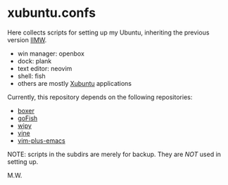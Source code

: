 # xubuntu.confs

Here collects scripts for setting up my Ubuntu, inheriting the previous version [IIMW](https://code.google.com/p/iimw/).

- win manager: openbox
- dock: plank
- text editor: neovim
- shell: fish
- others are mostly [Xubuntu](https://www.xubuntu.org) applications

Currently, this repository depends on the following repositories:
- [boxer](https://github.com/mogeiwang/boxer)
- [goFish](https://github.com/mogeiwang/goFish)
- [wipy](https://github.com/mogeiwang/wipy)
- [vine](https://github.com/mogeiwang/vine)
- [vim-plus-emacs](https://github.com/mogeiwang/vim-plus-emacs)

NOTE: scripts in the subdirs are merely for backup. They are *NOT* used in setting up.

M.W.
